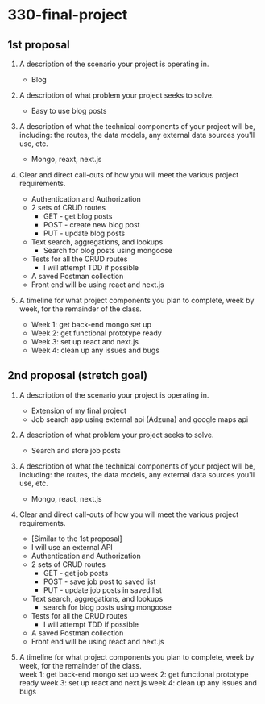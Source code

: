 # 330-final-project

## 1st proposal

1. A description of the scenario your project is operating in.
   <br>
   - Blog

2. A description of what problem your project seeks to solve.
   <br>
   - Easy to use blog posts

3. A description of what the technical components of your project will be, including: the routes, the data models, any external data sources you'll use, etc.
   <br>
   - Mongo, reaxt, next.js

4. Clear and direct call-outs of how you will meet the various project requirements.
   <br>
   - Authentication and Authorization
   - 2 sets of CRUD routes
      - GET - get blog posts
      - POST - create new blog post
      - PUT - update blog posts
   - Text search, aggregations, and lookups
      - Search for blog posts using mongoose
   - Tests for all the CRUD routes
      - I will attempt TDD if possible
   - A saved Postman collection
   - Front end will be using react and next.js

5. A timeline for what project components you plan to complete, week by week, for the remainder of the class.
   <br>
   - Week 1: get back-end mongo set up
   - Week 2: get functional prototype ready
   - Week 3: set up react and next.js
   - Week 4: clean up any issues and bugs

## 2nd proposal (stretch goal)

1. A description of the scenario your project is operating in.
   <br>
   - Extension of my final project
   - Job search app using external api (Adzuna) and google maps api

2. A description of what problem your project seeks to solve.
   <br>
   - Search and store job posts

3. A description of what the technical components of your project will be, including: the routes, the data models, any external data sources you'll use, etc.
   <br>
   - Mongo, react, next.js

4. Clear and direct call-outs of how you will meet the various project requirements.
   <br>
   - [Similar to the 1st proposal]
   - I will use an external API
   - Authentication and Authorization
   - 2 sets of CRUD routes
      - GET - get job posts
      - POST - save job post to saved list
      - PUT - update job posts in saved list
   - Text search, aggregations, and lookups
      - search for blog posts using mongoose
   - Tests for all the CRUD routes
      - I will attempt TDD if possible
   - A saved Postman collection
   - Front end will be using react and next.js

5. A timeline for what project components you plan to complete, week by week, for the remainder of the class.
   <br>
   week 1: get back-end mongo set up
   week 2: get functional prototype ready
   week 3: set up react and next.js
   week 4: clean up any issues and bugs
